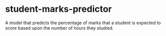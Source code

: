 # student-marks-predictor
A model that predicts the percentage of marks that a student is expected to score based upon the number of hours they studied.

